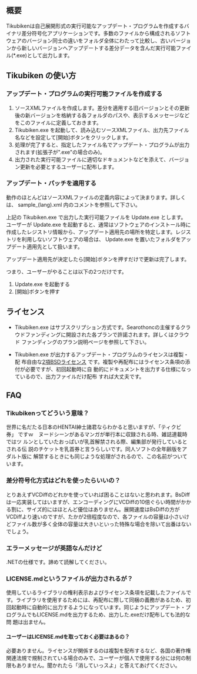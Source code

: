 ## 概要

Tikubikenは自己展開形式の実行可能なアップデート・プログラムを作成するバ
イナリ差分符号化アプリケーションです。多数のファイルから構成されるソフト
ウェアのバージョン同士の違いをフォルダ全体にわたって比較し、古いバージョ
ンから新しいバージョンへアップデートする差分データを含んだ実行可能ファイ
ル(*.exe)として出力します。


## Tikubiken の使い方

### アップデート・プログラムの実行可能ファイルを作成する

 1. ソースXMLファイルを作成します。差分を適用する旧バージョンとその更新
    後の新バージョンを格納する各フォルダのパスや、表示するメッセージなど
    をこのファイルに定義しておきます。
 2. Tikubiken.exe を起動して、読み込むソースXMLファイル、出力先ファイル
    名などを設定して[開始]ボタンをクリックします。
 3. 処理が完了すると、指定したファイル名でアップデート・プログラムが出力
    されます(拡張子が".exe"の場合のみ)。
 4. 出力された実行可能ファイルに適切なドキュメントなどを添えて、バージョ
    ン更新を必要とするユーザーに配布します。

### アップデート・パッチを適用する

動作のほとんどはソースXMLファイルの定義内容によって決まります。詳しくは、
sample_(lang).xml 内のコメントを参照して下さい。

上記の Tikubiken.exe で出力した実行可能ファイルを Update.exe とします。
ユーザーが Update.exe を起動すると、通常はソフトウェアのインストール時に
作成したレジストリ情報から、アップデート適用先の場所を特定します。レジス
トリを利用しないソフトウェアの場合は、 Update.exe を置いたフォルダをアッ
プデート適用先として扱います。

アップデート適用先が決定したら[開始]ボタンを押すだけで更新は完了します。

つまり、ユーザーがやることは以下の2つだけです。

 1. Update.exe を起動する
 2. [開始]ボタンを押す


## ライセンス

* Tikubiken.exe はサブスクリプション方式です。Searothoncの主催するクラ
  ウドファンディングに開設された各プランで許諾されます。詳しくはクラウド
  ファンディングのプラン説明ページを参照して下さい。

* Tikubiken.exe が出力するアップデート・プログラムのライセンスは複製・配
  布自由な[2項BSDライセンス](https://opensource.org/licenses/BSD-2-Clause)
  です。複製や再配布にはライセンス条項の添付が必要ですが、初回起動時に自
  動的にドキュメントを出力する仕様になっているので、出力ファイルだけ配布
  すれば大丈夫です。


## FAQ

### Tikubikenってどういう意味？
世界に名だたる日本のHENTAI紳士諸君ならわかると思いますが、「ティクビ券」
ですｗ　ヌードシーンがあるマンガが単行本に収録される時、雑誌連載時ではツ
ルンとしていたおっぱいが乳首解禁される際、編集部が発行しているとされる伝
説のチケットを乳首券と言うらしいです。同人ソフトの全年齢版をアダルト版に
解禁するときにも同じような処理がされるので、この名前がついています。

### 差分符号化方式はどれを使ったらいいの？
とりあえずVCDiffのどれかを使っていれば困ることはないと思われます。BsDiff
は一応実装してはいますが、エンコーディングにVCDiffの10倍ぐらい時間がかか
る割に、サイズ的にはほとんど優位はありません。展開速度はBsDiffの方が
VCDiffより速いのですが、たかが2倍程度なので、各ファイルの容量は小さいけ
どファイル数が多く全体の容量は大きいといった特殊な場合を除いて出番はない
でしょう。

### エラーメッセージが英語なんだけど
.NETの仕様です。諦めて読解してください。

### LICENSE.mdというファイルが出力されるが？
使用しているライブラリの権利表示およびライセンス条項を記載したファイルで
す。ライブラリを使用するためには、再配布に際して同梱の義務があるため、初
回起動時に自動的に出力するようになっています。同じようにアップデート・プ
ログラムでもLICENSE.mdを出力するため、出力した.exeだけ配布しても法的な問
題は出ません。

#### ユーザーはLICENSE.mdを取っておく必要はあるの？
必要ありません。ライセンスが関係するのは複製を配布するなど、各国の著作権
関連法規で規制されている場合のみで、ユーザーが個人で使用する分には何の制
限もありません。聞かれたら「消していっスよ」と答えてあげてください。
